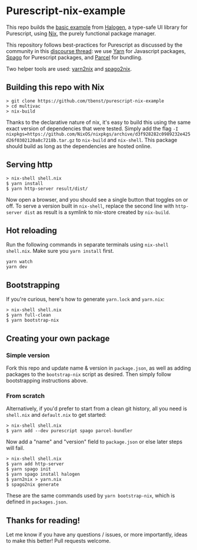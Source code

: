 # Purescript-nix-example
This repo builds the [basic example](https://github.com/slamdata/purescript-halogen/tree/master/examples/basic) from [Halogen](https://github.com/slamdata/purescript-halogen), a type-safe UI library for Purescript, using [Nix](https://nixos.org/nix/), the purely functional package manager.

This repository follows best-practices for Purescript as discussed by the community in this [discourse thread](https://discourse.purescript.org/t/recommended-tooling-for-purescript-applications-in-2019/948): we use [Yarn](https://yarnpkg.com/lang/en/) for Javascript packages, [Spago](https://github.com/spacchetti/spago) for Purescript packages, and [Parcel](https://parceljs.org/) for bundling.

 Two helper tools are used: [yarn2nix](https://github.com/moretea/yarn2nix) and [spago2nix](https://github.com/justinwoo/spago2nix).

## Building this repo with Nix
```
> git clone https://github.com/tbenst/purescript-nix-example
> cd multivac
> nix-build
```
Thanks to the declarative nature of nix, it's easy to build this using the same exact version of dependencies that were tested. Simply add the flag `-I nixpkgs=https://github.com/NixOS/nixpkgs/archive/d3f928282c0989232e425d26f0302120a8c7218b.tar.gz` to `nix-build` and `nix-shell`. This package should build as long as the dependencies are hosted online.

## Serving http
```
> nix-shell shell.nix
$ yarn install
$ yarn http-server result/dist/
```
Now open a browser, and you should see a single button that toggles on or off.
To serve a version built in `nix-shell`, replace the second line with `http-server dist` as result is a symlink to nix-store created by `nix-build`.

## Hot reloading
Run the following commands in separate terminals using `nix-shell shell.nix`.
Make sure you `yarn install` first.
```
yarn watch
yarn dev
```

## Bootstrapping
If you're curious, here's how to generate `yarn.lock` and `yarn.nix`:
```
> nix-shell shell.nix
$ yarn full-clean
$ yarn bootstrap-nix
```

## Creating your own package

### Simple version
Fork this repo and update name & version in `package.json`, as well as adding
packages to the `bootstrap-nix` script as desired. Then simply follow
bootstrapping instructions above.

### From scratch
Alternatively, if you'd prefer to start
from a clean git history, all you need is `shell.nix` and `default.nix` to get started:
```
> nix-shell shell.nix
$ yarn add --dev purescript spago parcel-bundler
```
Now add a "name" and "version" field to `package.json` or else later steps will fail.

```
> nix-shell shell.nix
$ yarn add http-server
$ yarn spago init
$ yarn spago install halogen
$ yarn2nix > yarn.nix
$ spago2nix generate
```

These are the same commands used by `yarn bootstrap-nix`, which is defined in `packages.json`.

## Thanks for reading!
Let me know if you have any questions / issues, or more importantly, ideas to
make this better! Pull requests welcome.
